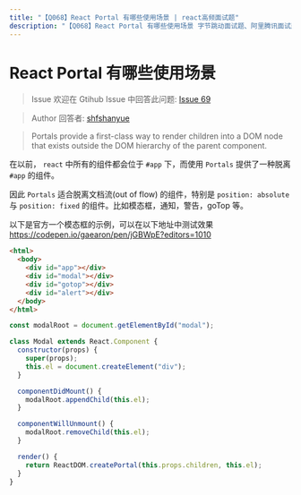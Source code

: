 ```yaml
---
title: "【Q068】React Portal 有哪些使用场景 | react高频面试题"
description: "【Q068】React Portal 有哪些使用场景 字节跳动面试题、阿里腾讯面试题、美团小米面试题。"
---
```


# React Portal 有哪些使用场景

> Issue
> 欢迎在 Gtihub Issue 中回答此问题: [Issue 69](https://github.com/shfshanyue/Daily-Question/issues/69)

> Author
> 回答者: [shfshanyue](https://github.com/shfshanyue)

> Portals provide a first-class way to render children into a DOM node that exists outside the DOM hierarchy of the parent component.

在以前， `react` 中所有的组件都会位于 `#app` 下，而使用 `Portals` 提供了一种脱离 `#app` 的组件。

因此 `Portals` 适合脱离文档流(out of flow) 的组件，特别是 `position: absolute` 与 `position: fixed` 的组件。比如模态框，通知，警告，goTop 等。

以下是官方一个模态框的示例，可以在以下地址中测试效果 <https://codepen.io/gaearon/pen/jGBWpE?editors=1010>

```html
<html>
  <body>
    <div id="app"></div>
    <div id="modal"></div>
    <div id="gotop"></div>
    <div id="alert"></div>
  </body>
</html>
```

```jsx
const modalRoot = document.getElementById("modal");

class Modal extends React.Component {
  constructor(props) {
    super(props);
    this.el = document.createElement("div");
  }

  componentDidMount() {
    modalRoot.appendChild(this.el);
  }

  componentWillUnmount() {
    modalRoot.removeChild(this.el);
  }

  render() {
    return ReactDOM.createPortal(this.props.children, this.el);
  }
}
```
